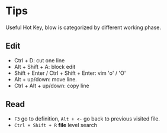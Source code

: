 # Tips

Useful Hot Key, blow is categorized by different working phase.

## Edit

* Ctrl + D: cut one line
* Alt + Shift + A: block edit
* Shift + Enter / Ctrl + Shift + Enter: vim 'o' / 'O'
* Alt + up/down: move line.
* Ctrl + Alt + up/down: copy line

## Read

* `F3` go to definition, `Alt + <-` go back to previous visited file.
* `Ctrl + Shift + R` **file** level search

